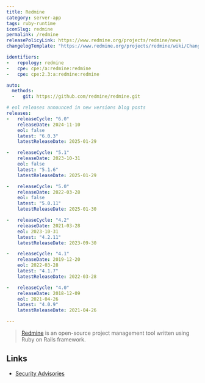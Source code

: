 ```yaml
---
title: Redmine
category: server-app
tags: ruby-runtime
iconSlug: redmine
permalink: /redmine
releasePolicyLink: https://www.redmine.org/projects/redmine/news
changelogTemplate: "https://www.redmine.org/projects/redmine/wiki/Changelog_{{'__RELEASE_CYCLE__'|replace:'.','_'}}"

identifiers:
-   repology: redmine
-   cpe: cpe:/a:redmine:redmine
-   cpe: cpe:2.3:a:redmine:redmine

auto:
  methods:
  -   git: https://github.com/redmine/redmine.git

# eol releases announced in new versions blog posts
releases:
-   releaseCycle: "6.0"
    releaseDate: 2024-11-10
    eol: false
    latest: "6.0.3"
    latestReleaseDate: 2025-01-29

-   releaseCycle: "5.1"
    releaseDate: 2023-10-31
    eol: false
    latest: "5.1.6"
    latestReleaseDate: 2025-01-29

-   releaseCycle: "5.0"
    releaseDate: 2022-03-28
    eol: false
    latest: "5.0.11"
    latestReleaseDate: 2025-01-30

-   releaseCycle: "4.2"
    releaseDate: 2021-03-28
    eol: 2023-10-31
    latest: "4.2.11"
    latestReleaseDate: 2023-09-30

-   releaseCycle: "4.1"
    releaseDate: 2019-12-20
    eol: 2022-03-28
    latest: "4.1.7"
    latestReleaseDate: 2022-03-28

-   releaseCycle: "4.0"
    releaseDate: 2018-12-09
    eol: 2021-04-26
    latest: "4.0.9"
    latestReleaseDate: 2021-04-26

---
```


> [Redmine](https://www.redmine.org/) is an open-source project management tool written using Ruby
> on Rails framework.

## Links

- [Security Advisories](https://www.redmine.org/projects/redmine/wiki/Security_Advisories)
